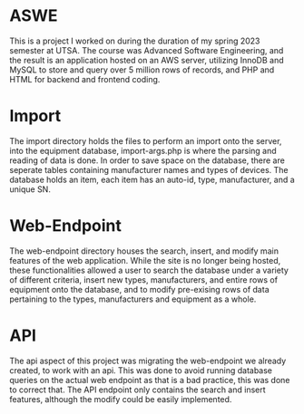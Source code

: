 # ASWE
This is a project I worked on during the duration of my spring 2023 semester at UTSA. The course was Advanced Software Engineering, and the result is an application hosted on an AWS server, utilizing InnoDB and MySQL to store and query over 5 million rows of records, and PHP and HTML for backend and frontend coding.
# Import
The import directory holds the files to perform an import onto the server, into the equipment database, import-args.php is where the parsing and reading of data is done. In order to save space on the database, there are seperate tables containing manufacturer names and types of devices. The database holds an item, each item has an auto-id, type, manufacturer, and a unique SN. 
# Web-Endpoint
The web-endpoint directory houses the search, insert, and modify main features of the web application. While the site is no longer being hosted, these functionalities allowed a user to search the database under a variety of different criteria, insert new types, manufacturers, and entire rows of equipment onto the database, and to modify pre-exising rows of data pertaining to the types, manufacturers and equipment as a whole. 
# API
The api aspect of this project was migrating the web-endpoint we already created, to work with an api. This was done to avoid running database queries on the actual web endpoint as that is a bad practice, this was done to correct that. The API endpoint only contains the search and insert features, although the modify could be easily implemented.
